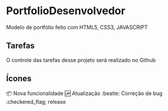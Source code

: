 # PortfolioDesenvolvedor
Modelo de portfólio feito com HTML5, CSS3, JAVASCRIPT


## Tarefas

O controle das tarefas desse projeto será realizado no Github

## Ícones 

:package: Nova funcionalidade
:up: Atualização
:beatle: Correção de bug
:checkered_flag; release